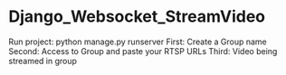 ﻿# Django_Websocket_StreamVideo
Run project:  python manage.py runserver
First: Create a Group name
Second: Access to Group and paste your RTSP URLs 
Third: Video being streamed in group 
